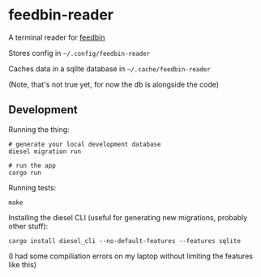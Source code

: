 # feedbin-reader

A terminal reader for [feedbin](http://feedbin.com/)

Stores config in `~/.config/feedbin-reader`

Caches data in a sqlite database in `~/.cache/feedbin-reader`

(Note, that's not true yet, for now the db is alongside the code)

## Development

Running the thing:

```
# generate your local development database
diesel migration run

# run the app
cargo run
```

Running tests:

```
make
```

Installing the diesel CLI (useful for generating new migrations, probably other stuff):

```
cargo install diesel_cli --no-default-features --features sqlite
```

(I had some compiliation errors on my laptop without limiting the features like this)
